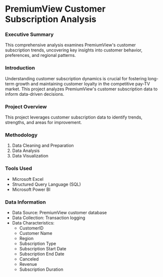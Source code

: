 # PremiumView Customer Subscription Analysis

### Executive Summary

This comprehensive analysis examines PremiumView's customer subscription trends, uncovering key insights into customer behavior, preferences, and regional patterns.

### Introduction

Understanding customer subscription dynamics is crucial for fostering long-term growth and maintaining customer loyalty in the competitive pay-TV market. This project analyzes PremiumView's customer subscription data to inform data-driven decisions.

### Project Overview
This project leverages customer subscription data to identify trends, strengths, and areas for improvement.

### Methodology

1. Data Cleaning and Preparation
2. Data Analysis
3. Data Visualization

### Tools Used

- Microsoft Excel
- Structured Query Language (SQL)
- Microsoft Power BI

### Data Information

- Data Source: PremiumView customer database
- Data Collection: Transaction logging
- Data Characteristics:
    - CustomerID
    - Customer Name
    - Region
    - Subscription Type
    - Subscription Start Date
    - Subscription End Date
    - Canceled
    - Revenue
    - Subscription Duration



